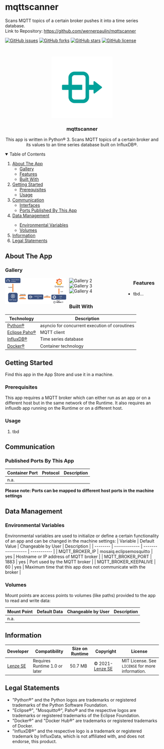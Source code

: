 # mqttscanner
 Scans MQTT topics of a certain broker pushes it into a time series database.
 <br />
 Link to Repository: https://github.com/wernerpaulin/mqttscanner

<!-- APP SHIELDS -->
[![GitHub issues](https://img.shields.io/github/issues/wernerpaulin/mqttscanner)](https://github.com/wernerpaulin/mqttscanner/issues)
[![GitHub forks](https://img.shields.io/github/forks/wernerpaulin/mqttscanner)](https://github.com/wernerpaulin/mqttscanner/network)
[![GitHub stars](https://img.shields.io/github/stars/wernerpaulin/mqttscanner)](https://github.com/wernerpaulin/mqttscanner/stargazers)
[![GitHub license](https://img.shields.io/github/license/wernerpaulin/mqttscanner)](https://github.com/wernerpaulin/mqttscanner/blob/main/LICENSE)


<!-- APP LOGO -->
<br />
<p align="center">
  <a href="https://github.com/wernerpaulin/mqttscanner">
    <img src="images/icon.png" alt="Logo" width="200" height="200">
  </a>

  <h3 align="center">mqttscanner</h3>

  <p align="center">
    This app is written in Python® 3. Scans MQTT topics of a certain broker and its values to an time series database built on InfluxDB®.
  </p>
</p>


<!-- TABLE OF CONTENTS -->
<details open="open">
  <summary>Table of Contents</summary>
  <ol>
    <li>
      <a href="#about-the-app">About The App</a>
      <ul>
        <li><a href="#gallery">Gallery</a></li>
        <li><a href="#features">Features</a></li>
        <li><a href="#built-with">Built With</a></li>
      </ul>
    </li>
    <li>
      <a href="#getting-started">Getting Started</a>
      <ul>
        <li><a href="#prerequisites">Prerequisites</a></li>
        <li><a href="#usage">Usage</a></li>
      </ul>
    </li>
    <li><a href="#communication">Communication</a>
      <ul>
        <li><a href="#interfaces">Interfaces</a></li>
        <li><a href="#published-ports">Ports Published By This App</a></li>
      </ul>
    </li>
    <li><a href="#data-management">Data Management</a></li>
      <ul>
        <li><a href="#environmental-variables">Environmental Variables</a></li>
        <li><a href="#volumes">Volumes</a></li>
      </ul>
    <li><a href="#information">Information</a></li>
    <li><a href="#legal-statemets">Legal Statements</a></li>
  </ol>
</details>

<!-- ABOUT THE APP -->
## About The App
### Gallery
<img src="images/gallery1.png" 
     alt="Gallery 1" 
     style="float:left; margin-right: 10px;" 
     width="200"/>
<img src="images/gallery2.png" 
     alt="Gallery 2" 
     style="float:left; margin-right: 10px;" 
     width="200"/>
<img src="images/gallery3.png" 
     alt="Gallery 3" 
     style="float:left; margin-right: 10px;" 
     width="200"/>
<img src="images/gallery4.png" 
     alt="Gallery 4" 
     style="float:left; margin-right: 10px;" 
     width="200"/>

### Features
* tbd...



### Built With
| Technology | Description |
| -------------- | ----------- |
| [Python®](https://www.python.org/) | asyncio for concurrent execution of coroutines |
| [Eclipse Paho®](https://www.eclipse.org/paho/) | MQTT client |
| [InfluxDB®](https://www.influxdata.com/) | Time series database |
| [Docker®](https://www.docker.com/) | Container technology |


<!-- GETTING STARTED -->
## Getting Started

Find this app in the App Store and use it in a machine.

### Prerequisites

This app requires a MQTT broker which can either run as an app or on a different host but in the same network of the Runtime.
It also requires an influxdb app running on the Runtime or on a different host.

### Usage
1. tbd


<!-- COMMUNICATION -->
## Communication

### Published Ports By This App
| Container Port | Protocol | Description |
| -------------- | -------- | ----------- |
| n.a. | | |

**Please note: Ports can be mapped to different host ports in the machine settings**

<!-- DATA MANAGEMENT -->
## Data Management

### Environmental Variables
Environmental variables are used to initialize or define a certain functionality of an app and can be changed in the machine settings:
| Variable | Default Value | Changeable by User | Description | 
| -------- | ------------- | ------------------ | ----------- |
| MQTT_BROKER_IP | mosaiq.eclipsemosquitto | yes | Hostname or IP address of MQTT broker | 
| MQTT_BROKER_PORT | 1883 | yes | Port used by the MQTT broker |
| MQTT_BROKER_KEEPALIVE | 60 | yes | Maximum time that this app does not communicate with the broker |

### Volumes
Mount points are access points to volumes (like paths) provided to the app to read and write data:

| Mount Point | Default Data | Changeable by User | Description | 
| -------- | ------------- | ------------------ | ----------- |
| n.a. | | |


<!-- INFORMATION -->
## Information
| Developer | Compatibility | Size on Runtime | Copyright | License |
| ----------| ------------- |---------------- | --------- | ------- |
| [Lenze SE](https://www.lenze.com/) | Requires Runtime 1.0 or later | 50.7 MB | © 2021- [Lenze SE](https://www.lenze.com/) | MIT License. See `LICENSE` for more information. |


## Legal Statements
* "Python®" and the Python logos are trademarks or registered trademarks of the Python Software Foundation.
* "Eclipse®", "Mosquitto®", Paho® and the respective logos are trademarks or registered trademarks of the Eclipse Foundation.
* "Docker®" and "Docker Hub®" are trademarks or registered trademarks of Docker.
* "InfluxDB®" and the respective logo is a trademark or registered trademark by InfluxData, which is not affiliated with, and does not endorse, this product.